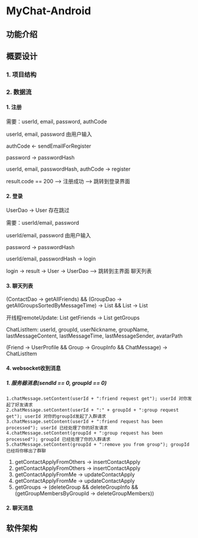 # MyChat-Android

## 功能介绍

## 概要设计

### 1. 项目结构

### 2. 数据流

#### 1. 注册

需要：userId, email, password, authCode

userId, email, password 由用户输入

authCode <- sendEmailForRegister

password -> passwordHash

userId, email, passwordHash, authCode -> register

result.code == 200 --> 注册成功 --> 跳转到登录界面

#### 2. 登录

UserDao -> User 存在跳过

需要：userId/email, password

userId/email, password 由用户输入

password -> passwordHash

userId/email, passwordHash -> login

login -> result -> User -> UserDao --> 跳转到主界面 聊天列表

#### 3. 聊天列表

(ContactDao -> getAllFriends) && (GroupDao -> getAllGroupsSortedByMessageTime)
-> List<Friend> && List<Group> -> List<ChatListItem>

开线程remoteUpdate:
List<FriendModel> getFriends -> 
List<Integer> getGroups

ChatListItem: userId, groupId, userNickname, groupName, 
lastMessageContent, lastMessageTime, lastMessageSender, avatarPath

(Friend -> UserProfile && Group -> GroupInfo && ChatMessage) -> ChatListItem

#### 4. websocket收到消息

##### 1. 服务器消息(sendId == 0, groupId == 0)

```
1.chatMessage.setContent(userId + ":friend request get"); userId 对你发起了好友请求
2.chatMessage.setContent(userId + ":" + groupId + ":group request get"); userId 对你的groupId发起了入群请求
3.chatMessage.setContent(userId + ":friend request has been processed"); userId 已经处理了你的好友请求
4.chatMessage.setContent(groupId + ":group request has been processed"); groupId 已经处理了你的入群请求
5.chatMessage.setContent(groupId + ":remove you from group"); groupId 已经将你移出了群聊
```

1.  getContactApplyFromOthers -> insertContactApply
2.  getContactApplyFromOthers -> insertContactApply
3.  getContactApplyFromMe -> updateContactApply
4.  getContactApplyFromMe -> updateContactApply
5.  getGroups -> (deleteGroup && deleteGroupInfo && (getGroupMembersByGroupId -> deleteGroupMembers))

#### 2. 聊天消息

## 软件架构